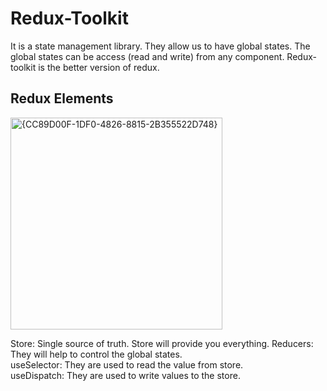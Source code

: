 # Redux-Toolkit
It is a state management library. They allow us to have global states. The global states can be access (read and write) from any component. Redux-toolkit is the better version of redux. 
## Redux Elements 
<img width="339" alt="{CC89D00F-1DF0-4826-8815-2B355522D748}" src="https://github.com/user-attachments/assets/780c2d59-d3d1-4d4c-8ece-88176ddb7ed7">  

Store: Single source of truth. Store will provide you everything. 
Reducers: They will help to control the global states.  
useSelector: They are used to read the value from store.  
useDispatch: They are used to write values to the store.  


